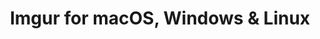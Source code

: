 ---
name: Imgur
url: 'https://imgur.com'
category: Entertainment
title: 'Imgur for macOS, Windows & Linux'
key: imgur

---